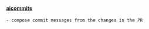 #### [aicommits](https://github.com/Nutlope/aicommits)  
	- compose commit messages from the changes in the PR 
